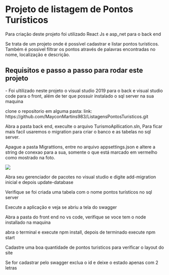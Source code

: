 <h1>Projeto de listagem de Pontos Turísticos </h1>
<p> Para criação deste projeto foi utilizado React Js e asp_net para o back end </p>
<p>Se trata de um projeto onde é possível cadastrar e listar pontos turísticos. Também é possivel filtrar os pontos através de palavras encontradas no nome, localização e 
descrição.</p>

<h2>Requisitos e passo a passo para rodar este projeto </h2>
<p>- Foi ultilizado neste projeto o visual studio 2019  para o back e visual studio code para o front, além de ter que possuir instalado o sql server na sua maquina</p>
<p>clone o repositorio em alguma pasta: link: https://github.com/MayconMartins983/ListagensPontosTuristicos.git </p>
<p>Abra a pasta back end, execulte o arquivo TurismoApllication.sln, Para ficar mais facil usaremos o migration para criar o banco e as tabelas no sql server.</p>
<p> Apague a pasta Migrattions, entre no arquivo appsettings.json e altere a string de conexao para a sua, somente o que está marcado em vermelho como mostrado na foto. </p>
<div> <img src='https://user-images.githubusercontent.com/90580797/159208313-81af2d34-2f87-4959-802b-c1eb6297ffe4.png' /></div>
<p>Abra seu gerenciador de pacotes no visual studio e digite add-migration inicial e depois update-database </p>
<p>Verifique se foi criada uma tabela com o nome pontos turísticos no sql server </p>
<p> Execute a aplicação e veja se abriu a tela do swagger </p>
<p> Abra a pasta do front end no vs code, verifique se voce tem o node installado na maquina </p>
<p> abra o terminal e execute npm install, depois de terminado execute npm start </p>
<p> Cadastre uma boa quantidade de pontos turisticos para verificar o layout do site</p>
<p> Se for cadastrar pelo swagger exclua o id e deixe o estado apenas com 2 letras </p>
<p> </p>
<p> </p>

